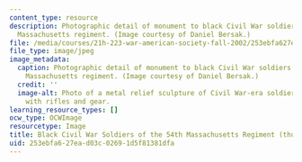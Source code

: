 ```yaml
---
content_type: resource
description: Photographic detail of monument to black Civil War soldiers of the 54th
  Massachusetts regiment. (Image courtesy of Daniel Bersak.)
file: /media/courses/21h-223-war-american-society-fall-2002/253ebfa627ead03c02691d5f81381dfa_21h-223f02-th.jpg
file_type: image/jpeg
image_metadata:
  caption: Photographic detail of monument to black Civil War soldiers of the 54th
    Massachusetts regiment. (Image courtesy of Daniel Bersak.)
  credit: ''
  image-alt: Photo of a metal relief sculpture of Civil War-era soldiers marching
    with rifles and gear.
learning_resource_types: []
ocw_type: OCWImage
resourcetype: Image
title: Black Civil War Soldiers of the 54th Massachusetts Regiment (thumbnail)
uid: 253ebfa6-27ea-d03c-0269-1d5f81381dfa
---
```

